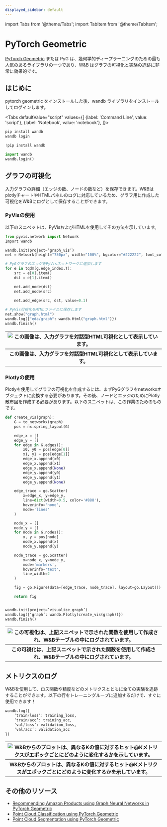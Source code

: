 ```yaml
---
displayed_sidebar: default
---
```


import Tabs from '@theme/Tabs';
import TabItem from '@theme/TabItem';


# PyTorch Geometric

[PyTorch Geometric](https://github.com/pyg-team/pytorch_geometric) または PyG は、幾何学的ディープラーニングのための最も人気のあるライブラリの一つであり、W&B はグラフの可視化と実験の追跡に非常に効果的です。

## はじめに

pytorch geometric をインストールした後、wandb ライブラリをインストールしてログインします。

<Tabs
  defaultValue="script"
  values={[
    {label: 'Command Line', value: 'script'},
    {label: 'Notebook', value: 'notebook'},
  ]}>
  <TabItem value="script">

```python
pip install wandb
wandb login
```

  </TabItem>
  <TabItem value="notebook">

```python
!pip install wandb

import wandb
wandb.login()
```

  </TabItem>
</Tabs>

## グラフの可視化

入力グラフの詳細（エッジの数、ノードの数など）を保存できます。W&BはplotlyチャートやHTMLパネルのログに対応しているため、グラフ用に作成した可視化をW&Bにログとして保存することができます。

### PyVisの使用

以下のスニペットは、PyVisおよびHTMLを使用してその方法を示しています。

```python
from pyvis.network import Network
Import wandb

wandb.init(project=’graph_vis’)
net = Network(height="750px", width="100%", bgcolor="#222222", font_color="white")

# PyGグラフのエッジをPyVisネットワークに追加します
for e in tqdm(g.edge_index.T):
    src = e[0].item()
    dst = e[1].item()

    net.add_node(dst)
    net.add_node(src)
    
    net.add_edge(src, dst, value=0.1)

# PyVis可視化をHTMLファイルに保存します
net.show("graph.html")
wandb.log({"eda/graph": wandb.Html("graph.html")})
wandb.finish()
```

| ![この画像は、入力グラフを対話型HTML可視化として表示しています。](@site/static/images/integrations/pyg_graph_wandb.png) | 
|:--:| 
| **この画像は、入力グラフを対話型HTML可視化として表示しています。** |

### Plotlyの使用

Plotlyを使用してグラフの可視化を作成するには、まずPyGグラフをnetworkxオブジェクトに変換する必要があります。その後、ノードとエッジのためにPlotly散布図を作成する必要があります。以下のスニペットは、この作業のためのものです。

```python
def create_vis(graph):
    G = to_networkx(graph)
    pos = nx.spring_layout(G)

    edge_x = []
    edge_y = []
    for edge in G.edges():
        x0, y0 = pos[edge[0]]
        x1, y1 = pos[edge[1]]
        edge_x.append(x0)
        edge_x.append(x1)
        edge_x.append(None)
        edge_y.append(y0)
        edge_y.append(y1)
        edge_y.append(None)

    edge_trace = go.Scatter(
        x=edge_x, y=edge_y,
        line=dict(width=0.5, color='#888'),
        hoverinfo='none',
        mode='lines'
    )

    node_x = []
    node_y = []
    for node in G.nodes():
        x, y = pos[node]
        node_x.append(x)
        node_y.append(y)

    node_trace = go.Scatter(
        x=node_x, y=node_y,
        mode='markers',
        hoverinfo='text',
        line_width=2
    )

    fig = go.Figure(data=[edge_trace, node_trace], layout=go.Layout())

    return fig


wandb.init(project=’visualize_graph’)
wandb.log({‘graph’: wandb.Plotly(create_vis(graph))})
wandb.finish()
```

| ![この可視化は、上記スニペットで示された関数を使用して作成され、W&Bテーブルの中にログされています。](@site/static/images/integrations/pyg_graph_plotly.png) | 
|:--:| 
| **この可視化は、上記スニペットで示された関数を使用して作成され、W&Bテーブルの中にログされています。** |

## メトリクスのログ

W&Bを使用して、ロス関数や精度などのメトリクスとともに全ての実験を追跡することができます。以下の行をトレーニングループに追加するだけで、すぐに使用できます！

```python
wandb.log({
	‘train/loss’: training_loss,
	‘train/acc’: training_acc,
	‘val/loss’: validation_loss,
	‘val/acc’: validation_acc
})
```

| ![W&Bからのプロットは、異なるKの値に対するヒット@Kメトリクスがエポックごとにどのように変化するかを示しています。](@site/static/images/integrations/pyg_metrics.png) | 
|:--:| 
| **W&Bからのプロットは、異なるKの値に対するヒット@Kメトリクスがエポックごとにどのように変化するかを示しています。** |

## その他のリソース

- [Recommending Amazon Products using Graph Neural Networks in PyTorch Geometric](https://wandb.ai/manan-goel/gnn-recommender/reports/Recommending-Amazon-Products-using-Graph-Neural-Networks-in-PyTorch-Geometric--VmlldzozMTA3MzYw#what-does-the-data-look-like?)
- [Point Cloud Classification using PyTorch Geometric](https://wandb.ai/geekyrakshit/pyg-point-cloud/reports/Point-Cloud-Classification-using-PyTorch-Geometric--VmlldzozMTExMTE3)
- [Point Cloud Segmentation using PyTorch Geometric](https://wandb.ai/wandb/point-cloud-segmentation/reports/Point-Cloud-Segmentation-using-Dynamic-Graph-CNN--VmlldzozMTk5MDcy)